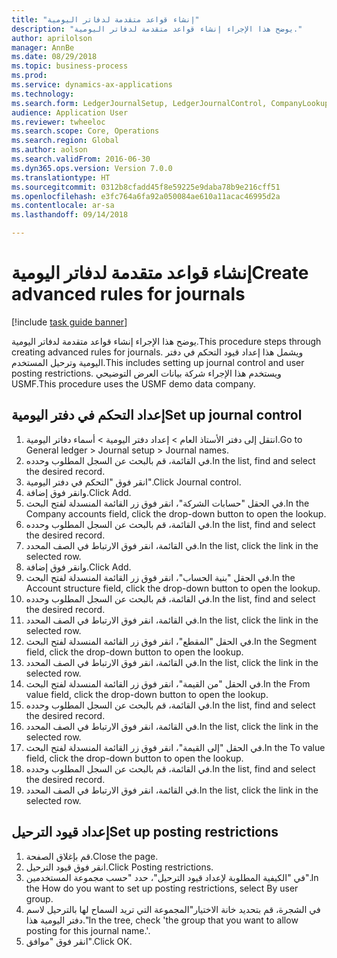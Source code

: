 ```yaml
--- 
title: "إنشاء قواعد متقدمة لدفاتر اليومية"
description: "يوضح هذا الإجراء إنشاء قواعد متقدمة لدفاتر اليومية."
author: aprilolson
manager: AnnBe
ms.date: 08/29/2018
ms.topic: business-process
ms.prod: 
ms.service: dynamics-ax-applications
ms.technology: 
ms.search.form: LedgerJournalSetup, LedgerJournalControl, CompanyLookup, LedgerJournalPostControl
audience: Application User
ms.reviewer: twheeloc
ms.search.scope: Core, Operations
ms.search.region: Global
ms.author: aolson
ms.search.validFrom: 2016-06-30
ms.dyn365.ops.version: Version 7.0.0
ms.translationtype: HT
ms.sourcegitcommit: 0312b8cfadd45f8e59225e9daba78b9e216cff51
ms.openlocfilehash: e3fc764a6fa92a050084ae610a11acac46995d2a
ms.contentlocale: ar-sa
ms.lasthandoff: 09/14/2018

---
```

# <a name="create-advanced-rules-for-journals"></a><span data-ttu-id="f2bde-103">إنشاء قواعد متقدمة لدفاتر اليومية</span><span class="sxs-lookup"><span data-stu-id="f2bde-103">Create advanced rules for journals</span></span>

[!include [task guide banner](../../includes/task-guide-banner.md)]

<span data-ttu-id="f2bde-104">يوضح هذا الإجراء إنشاء قواعد متقدمة لدفاتر اليومية.</span><span class="sxs-lookup"><span data-stu-id="f2bde-104">This procedure steps through creating advanced rules for journals.</span></span> <span data-ttu-id="f2bde-105">ويشمل هذا إعداد قيود التحكم في دفتر اليومية وترحيل المستخدم.</span><span class="sxs-lookup"><span data-stu-id="f2bde-105">This includes setting up journal control and user posting restrictions.</span></span> <span data-ttu-id="f2bde-106">ويستخدم هذا الإجراء شركة بيانات العرض التوضيحي USMF.</span><span class="sxs-lookup"><span data-stu-id="f2bde-106">This procedure uses the USMF demo data company.</span></span>


## <a name="set-up-journal-control"></a><span data-ttu-id="f2bde-107">إعداد التحكم في دفتر اليومية</span><span class="sxs-lookup"><span data-stu-id="f2bde-107">Set up journal control</span></span>
1. <span data-ttu-id="f2bde-108">انتقل إلى دفتر الأستاذ العام > إعداد دفتر اليومية > أسماء دفاتر اليومية.</span><span class="sxs-lookup"><span data-stu-id="f2bde-108">Go to General ledger > Journal setup > Journal names.</span></span>
2. <span data-ttu-id="f2bde-109">في القائمة، قم بالبحث عن السجل المطلوب وحدده.</span><span class="sxs-lookup"><span data-stu-id="f2bde-109">In the list, find and select the desired record.</span></span>
3. <span data-ttu-id="f2bde-110">انقر فوق "التحكم في دفتر اليومية".</span><span class="sxs-lookup"><span data-stu-id="f2bde-110">Click Journal control.</span></span>
4. <span data-ttu-id="f2bde-111">وانقر فوق إضافة.</span><span class="sxs-lookup"><span data-stu-id="f2bde-111">Click Add.</span></span>
5. <span data-ttu-id="f2bde-112">في الحقل "حسابات الشركة"، انقر فوق زر القائمة المنسدلة لفتح البحث.</span><span class="sxs-lookup"><span data-stu-id="f2bde-112">In the Company accounts field, click the drop-down button to open the lookup.</span></span>
6. <span data-ttu-id="f2bde-113">في القائمة، قم بالبحث عن السجل المطلوب وحدده.</span><span class="sxs-lookup"><span data-stu-id="f2bde-113">In the list, find and select the desired record.</span></span>
7. <span data-ttu-id="f2bde-114">في القائمة، انقر فوق الارتباط في الصف المحدد.</span><span class="sxs-lookup"><span data-stu-id="f2bde-114">In the list, click the link in the selected row.</span></span>
8. <span data-ttu-id="f2bde-115">وانقر فوق إضافة.</span><span class="sxs-lookup"><span data-stu-id="f2bde-115">Click Add.</span></span>
9. <span data-ttu-id="f2bde-116">في الحقل "بنية الحساب"، انقر فوق زر القائمة المنسدلة لفتح البحث.</span><span class="sxs-lookup"><span data-stu-id="f2bde-116">In the Account structure field, click the drop-down button to open the lookup.</span></span>
10. <span data-ttu-id="f2bde-117">في القائمة، قم بالبحث عن السجل المطلوب وحدده.</span><span class="sxs-lookup"><span data-stu-id="f2bde-117">In the list, find and select the desired record.</span></span>
11. <span data-ttu-id="f2bde-118">في القائمة، انقر فوق الارتباط في الصف المحدد.</span><span class="sxs-lookup"><span data-stu-id="f2bde-118">In the list, click the link in the selected row.</span></span>
12. <span data-ttu-id="f2bde-119">في الحقل "المقطع"، انقر فوق زر القائمة المنسدلة لفتح البحث.</span><span class="sxs-lookup"><span data-stu-id="f2bde-119">In the Segment field, click the drop-down button to open the lookup.</span></span>
13. <span data-ttu-id="f2bde-120">في القائمة، انقر فوق الارتباط في الصف المحدد.</span><span class="sxs-lookup"><span data-stu-id="f2bde-120">In the list, click the link in the selected row.</span></span>
14. <span data-ttu-id="f2bde-121">في الحقل "من القيمة"، انقر فوق زر القائمة المنسدلة لفتح البحث.</span><span class="sxs-lookup"><span data-stu-id="f2bde-121">In the From value field, click the drop-down button to open the lookup.</span></span>
15. <span data-ttu-id="f2bde-122">في القائمة، قم بالبحث عن السجل المطلوب وحدده.</span><span class="sxs-lookup"><span data-stu-id="f2bde-122">In the list, find and select the desired record.</span></span>
16. <span data-ttu-id="f2bde-123">في القائمة، انقر فوق الارتباط في الصف المحدد.</span><span class="sxs-lookup"><span data-stu-id="f2bde-123">In the list, click the link in the selected row.</span></span>
17. <span data-ttu-id="f2bde-124">في الحقل "إلى القيمة‬"، انقر فوق زر القائمة المنسدلة لفتح البحث.</span><span class="sxs-lookup"><span data-stu-id="f2bde-124">In the To value field, click the drop-down button to open the lookup.</span></span>
18. <span data-ttu-id="f2bde-125">في القائمة، قم بالبحث عن السجل المطلوب وحدده.</span><span class="sxs-lookup"><span data-stu-id="f2bde-125">In the list, find and select the desired record.</span></span>
19. <span data-ttu-id="f2bde-126">في القائمة، انقر فوق الارتباط في الصف المحدد.</span><span class="sxs-lookup"><span data-stu-id="f2bde-126">In the list, click the link in the selected row.</span></span>

## <a name="set-up-posting-restrictions"></a><span data-ttu-id="f2bde-127">إعداد قيود الترحيل</span><span class="sxs-lookup"><span data-stu-id="f2bde-127">Set up posting restrictions</span></span>
1. <span data-ttu-id="f2bde-128">قم بإغلاق الصفحة.</span><span class="sxs-lookup"><span data-stu-id="f2bde-128">Close the page.</span></span>
2. <span data-ttu-id="f2bde-129">انقر فوق ‏‏قيود الترحيل.</span><span class="sxs-lookup"><span data-stu-id="f2bde-129">Click Posting restrictions.</span></span>
3. <span data-ttu-id="f2bde-130">في "الكيفية المطلوبة لإعداد قيود الترحيل"، حدد "حسب مجموعة المستخدمين".</span><span class="sxs-lookup"><span data-stu-id="f2bde-130">In the How do you want to set up posting restrictions, select By user group.</span></span>
4. <span data-ttu-id="f2bde-131">في الشجرة، قم بتحديد خانة الاختيار"المجموعة التي تريد السماح لها بالترحيل لاسم دفتر اليومية هذا."</span><span class="sxs-lookup"><span data-stu-id="f2bde-131">In the tree, check 'the group that you want to allow posting for this journal name.'.</span></span>
5. <span data-ttu-id="f2bde-132">انقر فوق "موافق".</span><span class="sxs-lookup"><span data-stu-id="f2bde-132">Click OK.</span></span>



